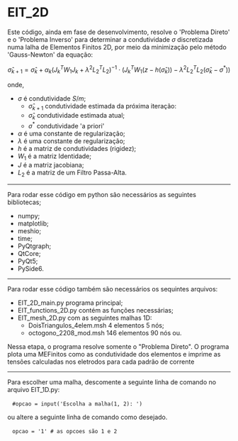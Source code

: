 # EIT_2D


Este código, ainda em fase de desenvolvimento,  resolve o 'Problema Direto' e o 'Problema Inverso' para determinar a condutividade  $\sigma$ discretizada numa lalha de Elementos Finitos 2D, por meio da minimização pelo método 'Gauss-Newton' da equação: 



$$
\hat{\sigma}_{k+1} = \hat{\sigma}_k + \alpha_k
\left( J_k^T W_1 J_k + \lambda^2 L_2^T L_2 \right)^{-1}
\cdot \left( J_k^T W_1 (z - h(\hat{\sigma}_k)) - \lambda^2 L_2^T L_2 (\hat{\sigma}_k - \sigma^*) \right)
$$


onde,
- $\sigma$ é condutividade $S/m$;
  - $\hat{\sigma}_{k+1}$ condutividade estimada da próxima iteração:
  - $\hat{\sigma}_k$ condutividade estimada atual;
  - $\sigma^*$ condutividade 'a priori'
- $\alpha$ é uma constante de regularização;
- $\lambda$ é uma constante de regularização;
- $h$ é a matriz de condutividades (rigidez);
- $W_1$ é a matriz Identidade;
- $J$ é a matriz jacobiana;
- $L_2$ é a matriz de um Filtro Passa-Alta.

---

Para rodar esse código em python são necessários as seguintes bibliotecas;
- numpy;
- matplotlib;
- meshio;
- time;
- PyQtgraph;
- QtCore;
- PyQt5;
- PySide6.

---

Para rodar esse código também são necessários os sequintes arquivos:
- EIT_2D_main.py programa principal;
- EIT_functions_2D.py contém as funções necessárias;
- EIT_mesh_2D.py com as seguintes malhas 1D:
  - DoisTriangulos_4elem.msh 4 elementos 5 nós;
  - octogono_2208_mod.msh 146 elementos 90 nós ou.

    
Nessa etapa, o programa resolve somente o "Problema Direto". 
O programa plota uma MEFinitos como as condutividade dos elementos e
imprime as tensões calculadas nos eletrodos para cada padrão de corrente

---

Para escolher uma malha, descomente a seguinte linha de comando no arquivo EIT_1D.py:

` ` `
#opcao = input('Escolha a malha(1, 2): ')
` ` ` 

ou altere a seguinte linha de comando como desejado.

` ` `
opcao = '1' # as opcoes são 1 e 2
` ` ` 




